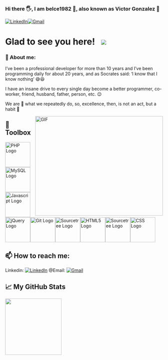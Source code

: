 ### Hi there 🖐️, I am belce1982 👹, also known as Victor Gonzalez :man:

<a href="https://www.linkedin.com/in/victorgonzaleztoledo/" target="_blank"><img alt="LinkedIn" src="https://img.shields.io/badge/Linkedin-blue?logo=linkedin&logoColor=white"></a><a href="mailto:victor.gonzalez.sw.developer@gmail.com" target="_blank"><img alt="Gmail" src="https://img.shields.io/badge/Gmail-D14836?logo=gmail&logoColor=white"></a>

# Glad to see you here! &nbsp; ![](https://visitor-badge.glitch.me/badge?page_id=belce1982.belce1982)

### 🤔 About me:

I’ve been a professional developer for more than 10 years and I’ve been programming daily for about 20 years, and
  as Socrates said: ‘I know that I know nothing’ 😅😆

I have an insane drive to every single day become a better programmer, co-worker, friend, husband, father, person, etc. 😉

We are 🐍 what we repeatedly do, so, excellence, then, is not an act, but a habit 🐲

<img align="right" alt="GIF" src="https://github.com/Gapur/Gapur/blob/master/coding.gif?raw=true" width="408" height="318" />

## 🧰 Toolbox

<img src="https://cdn.worldvectorlogo.com/logos/php-1.svg" alt="PHP Logo" width="80" height="80"/><img src="https://cdn.worldvectorlogo.com/logos/mysql-5.svg" alt="MySQL Logo" width="80" height="80"/><img src="https://cdn.worldvectorlogo.com/logos/logo-javascript.svg" alt="Javascript Logo" width="80" height="80"/><img src="https://cdn.worldvectorlogo.com/logos/jquery-1.svg" alt="jQuery Logo" width="80" height="80"/><img src="https://cdn.worldvectorlogo.com/logos/git.svg" alt="Git Logo" width="80" height="80"/><img src="https://cdn.worldvectorlogo.com/logos/sourcetree-1.svg" alt="Sourcetree Logo" width="80" height="80"/><img src="https://cdn.worldvectorlogo.com/logos/html5.svg" alt="HTML5 Logo" width="80" height="80"/><img src="https://cdn.worldvectorlogo.com/logos/sourcetree-1.svg" alt="Sourcetree Logo" width="80" height="80"/><img src="https://cdn.worldvectorlogo.com/logos/css-5.svg" alt="CSS Logo" width="80" height="80"/>

## 📫 How to reach me:
Linkedin: <a href="https://www.linkedin.com/in/victorgonzaleztoledo/" target="_blank"><img alt="LinkedIn" src="https://img.shields.io/badge/Linkedin-blue?logo=linkedin&logoColor=white"></a>
@Email: <a href="mailto:victor.gonzalez.sw.developer@gmail.com" target="_blank"><img alt="Gmail" src="https://img.shields.io/badge/Gmail-D14836?logo=gmail&logoColor=white"></a>

## &#x1f4c8; My GitHub Stats

<img height="180em" src="https://github-readme-stats.vercel.app/api?username=belce1982&show_icons=true&hide_border=true&&count_private=true&include_all_commits=true" />
